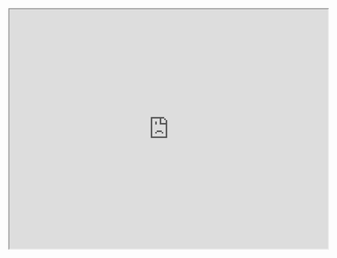 <iframe src="https://drive.google.com/file/d/1Idxc9y3XSrtjqcLbEjPjbhfkDBw4LKE2/preview" width="640" height="480"></iframe>


